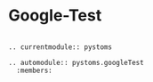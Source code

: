 # Google-Test

```{eval-rst}

.. currentmodule:: pystoms

.. automodule:: pystoms.googleTest
  :members:
```

